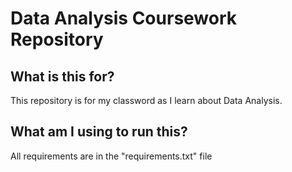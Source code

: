# Data Analysis Coursework Repository

## What is this for?
This repository is for my classword as I learn about Data Analysis.

## What am I using to run this?
All requirements are in the "requirements.txt" file
